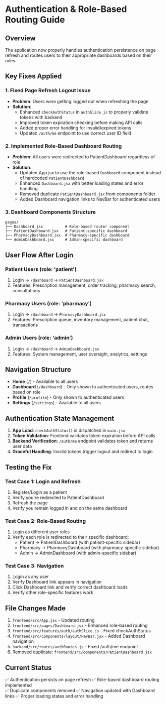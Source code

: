 # Authentication & Role-Based Routing Guide

## Overview
The application now properly handles authentication persistence on page refresh and routes users to their appropriate dashboards based on their roles.

## Key Fixes Applied

### 1. Fixed Page Refresh Logout Issue
- **Problem**: Users were getting logged out when refreshing the page
- **Solution**: 
  - Enhanced `checkAuthStatus` in `authSlice.js` to properly validate tokens with backend
  - Improved token expiration checking before making API calls
  - Added proper error handling for invalid/expired tokens
  - Updated `/auth/me` endpoint to use correct user ID field

### 2. Implemented Role-Based Dashboard Routing
- **Problem**: All users were redirected to PatientDashboard regardless of role
- **Solution**:
  - Updated App.jsx to use the role-based `Dashboard` component instead of hardcoded `PatientDashboard`
  - Enhanced `Dashboard.jsx` with better loading states and error handling
  - Removed duplicate `PatientDashboard.jsx` from components folder
  - Added Dashboard navigation links to NavBar for authenticated users

### 3. Dashboard Components Structure
```
pages/
├── Dashboard.jsx          # Role-based router component
├── PatientDashboard.jsx   # Patient-specific dashboard
├── PharmacyDashboard.jsx  # Pharmacy-specific dashboard
└── AdminDashboard.jsx     # Admin-specific dashboard
```

## User Flow After Login

### Patient Users (role: 'patient')
1. Login → `/dashboard` → `PatientDashboard.jsx`
2. Features: Prescription management, order tracking, pharmacy search, consultations

### Pharmacy Users (role: 'pharmacy')
1. Login → `/dashboard` → `PharmacyDashboard.jsx`
2. Features: Prescription queue, inventory management, patient chat, transactions

### Admin Users (role: 'admin')
1. Login → `/dashboard` → `AdminDashboard.jsx`
2. Features: System management, user oversight, analytics, settings

## Navigation Structure
- **Home** (`/`) - Available to all users
- **Dashboard** (`/dashboard`) - Only shown to authenticated users, routes based on role
- **Profile** (`/profile`) - Only shown to authenticated users
- **Settings** (`/settings`) - Available to all users

## Authentication State Management
1. **App Load**: `checkAuthStatus()` is dispatched in `main.jsx`
2. **Token Validation**: Frontend validates token expiration before API calls
3. **Backend Verification**: `/auth/me` endpoint validates token and returns user data
4. **Graceful Handling**: Invalid tokens trigger logout and redirect to login

## Testing the Fix

### Test Case 1: Login and Refresh
1. Register/Login as a patient
2. Verify you're redirected to PatientDashboard
3. Refresh the page
4. Verify you remain logged in and on the same dashboard

### Test Case 2: Role-Based Routing
1. Login as different user roles
2. Verify each role is redirected to their specific dashboard:
   - Patient → PatientDashboard (with patient-specific sidebar)
   - Pharmacy → PharmacyDashboard (with pharmacy-specific sidebar)
   - Admin → AdminDashboard (with admin-specific sidebar)

### Test Case 3: Navigation
1. Login as any user
2. Verify Dashboard link appears in navigation
3. Click Dashboard link and verify correct dashboard loads
4. Verify other role-specific features work

## File Changes Made
1. `frontend/src/App.jsx` - Updated routing
2. `frontend/src/pages/Dashboard.jsx` - Enhanced role-based routing
3. `frontend/src/features/auth/authSlice.js` - Fixed checkAuthStatus
4. `frontend/src/components/layout/NavBar.jsx` - Added Dashboard navigation
5. `backend/src/routes/authRoutes.js` - Fixed /auth/me endpoint
6. Removed duplicate: `frontend/src/components/PatientDashboard.jsx`

## Current Status
✅ Authentication persists on page refresh
✅ Role-based dashboard routing implemented  
✅ Duplicate components removed
✅ Navigation updated with Dashboard links
✅ Proper loading states and error handling
